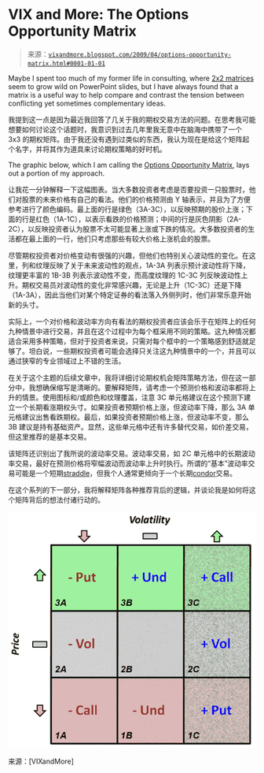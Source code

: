 <!--yml

category: 未分类

日期：2024-05-18 17:53:19

-->

# VIX and More: The Options Opportunity Matrix

> 来源：[`vixandmore.blogspot.com/2009/04/options-opportunity-matrix.html#0001-01-01`](http://vixandmore.blogspot.com/2009/04/options-opportunity-matrix.html#0001-01-01)

Maybe I spent too much of my former life in consulting, where [2x2 matrices](http://www.amazon.com/Power-Matrix-Thinking-Decisions-Management/dp/0787972924/ref=cm_cr_pr_product_top) seem to grow wild on PowerPoint slides, but I have always found that a matrix is a useful way to help compare and contrast the tension between conflicting yet sometimes complementary ideas.

我提到这一点是因为最近我回答了几关于我的期权交易方法的问题。在思考我可能想要如何讨论这个话题时，我意识到过去几年里我无意中在脑海中携带了一个 3x3 的期权矩阵。由于我还没有遇到过类似的东西，我认为现在是给这个矩阵起个名字，并将其作为道具来讨论期权策略的好时机。

The graphic below, which I am calling the [Options Opportunity Matrix](http://vixandmore.blogspot.com/search/label/Options%20Opportunity%20Matrix), lays out a portion of my approach.

让我花一分钟解释一下这幅图表。当大多数投资者考虑是否要投资一只股票时，他们对股票的未来价格有自己的看法。他们的价格预测由 Y 轴表示，并且为了方便参考进行了颜色编码。最上面的行是绿色（3A-3C），以反映预期的股价上涨；下面的行是红色（1A-1C），以表示看跌的价格预测；中间的行是灰色阴影（2A-2C），以反映投资者认为股票不太可能显著上涨或下跌的情况。大多数投资者的生活都在最上面的一行，他们只考虑那些有较大价格上涨机会的股票。

尽管期权投资者对价格变动有很强的兴趣，但他们也特别关心波动性的变化。在这里，列和纹理反映了关于未来波动性的观点，1A-3A 列表示预计波动性将下降，纹理更丰富的 1B-3B 列表示波动性不变，而高度纹理的 1C-3C 列反映波动性上升。期权交易员对波动性的变化非常感兴趣，无论是上升（1C-3C）还是下降（1A-3A），因此当他们对某个特定证券的看法落入外侧列时，他们非常乐意开始新的头寸。

实际上，一个对价格和波动率方向有看法的期权投资者应该会乐于在矩阵上的任何九种情景中进行交易，并且在这个过程中为每个框采用不同的策略。这九种情况都适合采用多种策略，但对于投资者来说，只需对每个框中的一个策略感到舒适就足够了。坦白说，一些期权投资者可能会选择只关注这九种情景中的一个，并且可以通过狭窄的专业领域过上不错的生活。

在关于这个主题的后续文章中，我将详细讨论期权机会矩阵策略方法，但在这一部分中，我想确保缩写是清晰的。要解释矩阵，请考虑一个预测价格和波动率都将上升的情景。使用图标和/或颜色和纹理覆盖，注意 3C 单元格建议在这个预测下建立一个长期看涨期权头寸。如果投资者预期价格上涨，但波动率下降，那么 3A 单元格建议出售看跌期权。最后，如果投资者预期价格上涨，但波动率不变，那么 3B 建议是持有基础资产。显然，这些单元格中还有许多替代交易，如价差交易，但这里推荐的是基本交易。

该矩阵还识别出了我所说的波动率交易。波动率交易，如 2C 单元格中的长期波动率交易，最好在预测价格将窄幅波动而波动率上升时执行。所谓的“基本”波动率交易可能是一个短期[straddle](http://vixandmore.blogspot.com/search/label/straddle)，但我个人通常更倾向于一个长期[condor](http://vixandmore.blogspot.com/search/label/condor)交易。

在这个系列的下一部分，我将解释矩阵各种推荐背后的逻辑，并谈论我是如何将这个矩阵背后的想法付诸行动的。

![](img/155d844dc642dbd7ea0dc71e927fd677.png)

来源：[VIXandMore]
